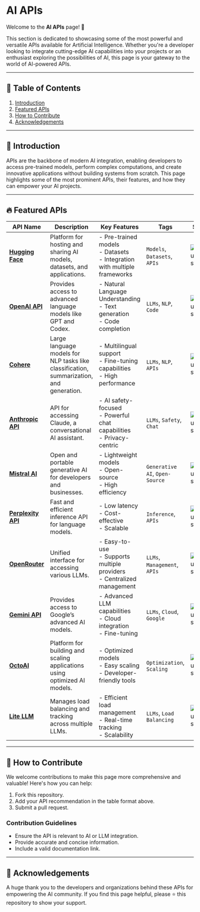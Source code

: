 # AI APIs

Welcome to the **AI APIs** page! 🌟

This section is dedicated to showcasing some of the most powerful and versatile APIs available for Artificial Intelligence. Whether you're a developer looking to integrate cutting-edge AI capabilities into your projects or an enthusiast exploring the possibilities of AI, this page is your gateway to the world of AI-powered APIs.

---

## 📌 Table of Contents

1. [Introduction](#introduction)
2. [Featured APIs](#featured-apis)
3. [How to Contribute](#how-to-contribute)
4. [Acknowledgements](#acknowledgements)

---

## 📖 Introduction

APIs are the backbone of modern AI integration, enabling developers to access pre-trained models, perform complex computations, and create innovative applications without building systems from scratch. This page highlights some of the most prominent APIs, their features, and how they can empower your AI projects.

---

## 🔥 Featured APIs

| **API Name**              | **Description**                                                                   | **Key Features**                                                       | **Tags**                  | **Stars**                                                        | **Documentation**                                              |
|---------------------------|-----------------------------------------------------------------------------------|-------------------------------------------------------------------------|---------------------------|------------------------------------------------------------------|-----------------------------------------------------------------|
| **[Hugging Face](https://huggingface.co)** | Platform for hosting and sharing AI models, datasets, and applications.               | - Pre-trained models<br>- Datasets<br>- Integration with multiple frameworks | `Models`, `Datasets`, `APIs` | ![GitHub stars](https://img.shields.io/github/stars/huggingface/transformers?style=social) | [Docs](https://huggingface.co/docs)                            |
| **[OpenAI API](https://openai.com/api)** | Provides access to advanced language models like GPT and Codex.                       | - Natural Language Understanding<br>- Text generation<br>- Code completion | `LLMs`, `NLP`, `Code`     | ![GitHub stars](https://img.shields.io/github/stars/openai/openai-python?style=social)    | [Docs](https://platform.openai.com/docs/)                      |
| **[Cohere](https://cohere.ai)** | Large language models for NLP tasks like classification, summarization, and generation. | - Multilingual support<br>- Fine-tuning capabilities<br>- High performance  | `LLMs`, `NLP`, `APIs`     | ![GitHub stars](https://img.shields.io/github/stars/cohere-ai/cohere-python?style=social) | [Docs](https://docs.cohere.ai/)                                |
| **[Anthropic API](https://www.anthropic.com)** | API for accessing Claude, a conversational AI assistant.                             | - AI safety-focused<br>- Powerful chat capabilities<br>- Privacy-centric   | `LLMs`, `Safety`, `Chat`  | ![GitHub stars](https://img.shields.io/github/stars/anthropic/claude-api?style=social)    | [Docs](https://www.anthropic.com)                              |
| **[Mistral AI](https://www.mistral.ai)** | Open and portable generative AI for developers and businesses.                       | - Lightweight models<br>- Open-source<br>- High efficiency               | `Generative AI`, `Open-Source` | ![GitHub stars](https://img.shields.io/github/stars/mistralai/mistral?style=social)       | [Docs](https://www.mistral.ai/docs)                            |
| **[Perplexity API](https://perplexity.ai)** | Fast and efficient inference API for language models.                                | - Low latency<br>- Cost-effective<br>- Scalable                        | `Inference`, `APIs`        | ![GitHub stars](https://img.shields.io/github/stars/perplexityai/perplexity-api?style=social) | [Docs](https://perplexity.ai/docs)                             |
| **[OpenRouter](https://openrouter.ai)** | Unified interface for accessing various LLMs.                                        | - Easy-to-use<br>- Supports multiple providers<br>- Centralized management | `LLMs`, `Management`, `APIs` | ![GitHub stars](https://img.shields.io/github/stars/openrouter/openrouter?style=social)  | [Docs](https://openrouter.ai/docs)                              |
| **[Gemini API](https://ai.google)** | Provides access to Google’s advanced AI models.                                       | - Advanced LLM capabilities<br>- Cloud integration<br>- Fine-tuning     | `LLMs`, `Cloud`, `Google`  | ![GitHub stars](https://img.shields.io/github/stars/google/gemini-api?style=social)      | [Docs](https://ai.google/docs)                                 |
| **[OctoAI](https://octo.ai)** | Platform for building and scaling applications using optimized AI models.              | - Optimized models<br>- Easy scaling<br>- Developer-friendly tools      | `Optimization`, `Scaling`  | ![GitHub stars](https://img.shields.io/github/stars/octoai/octoai?style=social)          | [Docs](https://octo.ai/docs)                                   |
| **[Lite LLM](https://litellm.com)** | Manages load balancing and tracking across multiple LLMs.                            | - Efficient load management<br>- Real-time tracking<br>- Scalability    | `LLMs`, `Load Balancing`   | ![GitHub stars](https://img.shields.io/github/stars/litellm/litellm?style=social)        | [Docs](https://litellm.com/docs)                                |

---

## 🤝 How to Contribute

We welcome contributions to make this page more comprehensive and valuable! Here's how you can help:

1. Fork this repository.
2. Add your API recommendation in the table format above.
3. Submit a pull request.

### Contribution Guidelines
- Ensure the API is relevant to AI or LLM integration.
- Provide accurate and concise information.
- Include a valid documentation link.

---

## 📢 Acknowledgements

A huge thank you to the developers and organizations behind these APIs for empowering the AI community. If you find this page helpful, please ⭐ this repository to show your support.